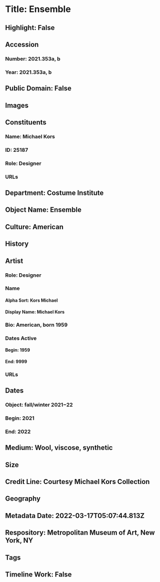 # Title: Ensemble
## Highlight: False
## Accession
### Number: 2021.353a, b
### Year: 2021.353a, b
## Public Domain: False
## Images
## Constituents
### Name: Michael Kors
### ID: 25187
### Role: Designer
### URLs
## Department: Costume Institute
## Object Name: Ensemble
## Culture: American
## History
## Artist
### Role: Designer
### Name
#### Alpha Sort: Kors Michael
#### Display Name: Michael Kors
### Bio: American, born 1959
### Dates Active
#### Begin: 1959
#### End: 9999
### URLs
## Dates
### Object: fall/winter 2021−22
### Begin: 2021
### End: 2022
## Medium: Wool, viscose, synthetic
## Size
## Credit Line: Courtesy Michael Kors Collection
## Geography
## Metadata Date: 2022-03-17T05:07:44.813Z
## Respository: Metropolitan Museum of Art, New York, NY
## Tags
## Timeline Work: False
